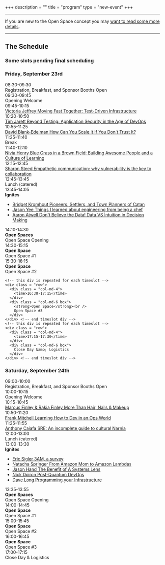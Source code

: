 +++
description = ""
title = "program"
type = "new-event"
+++
<div class = "row">
  <div class = "col-md-12">
    <hr />
    If you are new to the Open Space concept you may <a href="/pages/open-space-format">want to read some more details</a>.
    <hr />
  </div>
</div>

<div class = "row">
  <div class = "col-md-12 col-md-offset-4">
    <h2>The Schedule</h2>
    <h3>Some slots pending final scheduling</h3>
  </div>
</div>

<div class = "row">
  <div class = "col-md-6">
    <div class = "row">
      <div class = "col-md-12">
        <h3>Friday, September 23rd</h3>
      </div>
    </div>
    <!-- this div is repeated for each timeslot -->
    <div class = "row">
      <div class = "col-md-4">
        <time>08:30-09:30</time>
      </div>
      <div class = "col-md-6 box">
        Registration, Breakfast, and Sponsor Booths Open
      </div>
    </div> <!-- end timeslot div -->
    <!-- this div is repeated for each timeslot -->
    <div class = "row">
      <div class = "col-md-4">
        <time>09:30-09:45</time>
      </div>
      <div class = "col-md-6 box">
        Opening Welcome
      </div>
    </div> <!-- end timeslot div -->
    <!-- this div is repeated for each timeslot -->
    <div class = "row">
      <div class = "col-md-4">
        <time>09:45-10:15</time>
      </div>
      <div class = "col-md-6 box">
        <a href="/events/2016-newyork/program/victoria-jeffrey/">Victoria Jeffrey  Moving Fast Together: Test-Driven Infrastructure</a>
      </div>
    </div> <!-- end timeslot div -->
    <div class = "row">
      <div class = "col-md-4">
        <time>10:20-10:50</time>
      </div>
      <div class = "col-md-6 box">
        <a href="/events/2016-newyork/program/tim-jarrett/">Tim Jarett  Beyond Testing: Application Security in the Age of DevOps</a>
      </div>
    </div> <!-- end timeslot div -->
    <!-- this div is repeated for each timeslot -->
    <div class = "row">
      <div class = "col-md-4">
        <time>10:55-11:25</time>
      </div>
      <div class = "col-md-6 box">
        <a href="/events/2016-newyork/program/david-blank-edelman/">David Blank-Edelman  How Can You Scale It If You Don't Trust It?</a>
      </div>
    </div>
    <div class = "row">
      <div class = "col-md-4">
        <time>11:25-11:40</time>
      </div>
      <div class = "col-md-6 box">
        Break
      </div>
    </div> <!-- end timeslot div -->
    <div class = "row">
      <div class = "col-md-4">
        <time>11:40-12:10</time>
      </div>
      <div class = "col-md-6 box">
        <a href="/events/2016-newyork/program/nivia-henry/">Nivia Henry Blue Grass in a Brown Field: Building Awesome People and a Culture of Learning</a>
      </div>
    </div> <!-- end timeslot div -->
    <div class = "row">
      <div class = "col-md-4">
        <time>12:15-12:45</time>
      </div>
      <div class = "col-md-6 box">
        <a href="/events/2016-newyork/program/sharon-steed/">Sharon Steed  Empathetic communication: why vulnerability is the key to collaboration</a>
      </div>
    </div> <!-- end timeslot div -->
    <!-- this div is repeated for each timeslot -->
    <div class = "row">
      <div class = "col-md-4">
        <time>12:45-13:45</time>
      </div>
      <div class = "col-md-6 box">
        Lunch (catered)
      </div>
    </div> <!-- end timeslot div -->
    <!-- this div is repeated for each timeslot -->
    <div class = "row">
      <div class = "col-md-4">
        <time>13:45-14:05</time>
      </div>
      <div class = "col-md-6 box">
        <strong>Ignites</strong><br/>
        <ul>
        <li><a href="/events/2016-newyork/program/bridget-kromhout/">Bridget Kromhout Pioneers, Settlers, and Town Planners of Catan</a></li>
        <li><a href="/events/2016-newyork/program/jason-yee/">Jason Yee Things I learned about engineering from being a chef</a></li>
        <li><a href="/events/2016-newyork/program/aaron-atwell/">Aaron Atwell Don't Believe the Data! Data VS Intuition in Decision Making</a></li>
        </ul>
      </div>
    </div> <!-- end timeslot div -->
    <!-- this div is repeated for each timeslot -->
    <div class = "row">
      <div class = "col-md-4">
        <time>14:10-14:30</time>
      </div>
      <div class = "col-md-6 box">
        <strong>Open Spaces</strong><br />
        Open Space Opening
      </div>
    </div> <!-- end timeslot div -->
    <!-- this div is repeated for each timeslot -->
    <div class = "row">
      <div class = "col-md-4">
        <time>14:30-15:15</time>
      </div>
      <div class = "col-md-6 box">
        <strong>Open Space</strong><br />
        Open Space #1
      </div>
    </div> <!-- end timeslot div -->
    <!-- this div is repeated for each timeslot -->
    <div class = "row">
      <div class = "col-md-4">
        <time>15:30-16:15</time>
      </div>
      <div class = "col-md-6 box">
        <strong>Open Space</strong><br />
        Open Space #2
      </div>
    </div> <!-- end timeslot div -->

    <!-- this div is repeated for each timeslot -->
    <div class = "row">
      <div class = "col-md-4">
        <time>16:30-17:15</time>
      </div>
      <div class = "col-md-6 box">
        <strong>Open Space</strong><br />
        Open Space #3
      </div>
    </div> <!-- end timeslot div -->
    <!-- this div is repeated for each timeslot -->
    <div class = "row">
      <div class = "col-md-4">
        <time>17:15-17:30</time>
      </div>
      <div class = "col-md-6 box">
        Close Day &amp; Logistics
      </div>
    </div> <!-- end timeslot div -->
 <!-- end timeslot div -->

  </div><!-- end day 1 -->
  <div class = "col-md-6"><!-- day 2  -->
    <div class = "row">
      <div class = "col-md-12">
        <h3>Saturday, September 24th</h3>
      </div>
    </div>
    <!-- this div is repeated for each timeslot -->
    <div class = "row">
      <div class = "col-md-4">
        <time>09:00-10:00</time>
      </div>
      <div class = "col-md-6 box">
        Registration, Breakfast, and Sponsor Booths Open
      </div>
    </div> <!-- end timeslot div -->
    <!-- this div is repeated for each timeslot -->
    <div class = "row">
      <div class = "col-md-4">
        <time>10:00-10:15</time>
      </div>
      <div class = "col-md-6 box">
        Opening Welcome
      </div>
    </div> <!-- end timeslot div -->
    <!-- this div is repeated for each timeslot -->
    <div class = "row">
      <div class = "col-md-4">
        <time>10:15-10:45</time>
      </div>
      <div class = "col-md-6 box">
        <a href="/events/2016-newyork/program/marcus-finley-rakia-finley/">Marcus Finley &amp; Rakia Finley   More Than Hair, Nails &amp; Makeup</a>
      </div>
    </div> <!-- end timeslot div -->
    <div class = "row">
      <div class = "col-md-4">
        <time>10:50-11:20</time>
      </div>
      <div class = "col-md-6 box">
        <a href="/events/2016-newyork/program/frank-mitchell/">Frank Mitchell Learning How to Dev in an Ops World</a>
      </div>
    </div> <!-- end timeslot div -->
    <!-- this div is repeated for each timeslot -->
    <div class = "row">
      <div class = "col-md-4">
        <time>11:25-11:55</time>
      </div>
      <div class = "col-md-6 box">
        <a href="/events/2016-newyork/program/anthony-caiafa/">Anthony Caiafa SRE: An incomplete guide to cultural Narnia</a>
      </div>
    </div>
    <div class = "row">
      <div class = "col-md-4">
        <time>12:00-13:00</time>
      </div>
      <div class = "col-md-6 box">
        Lunch (catered)
      </div>
    </div> <!-- end timeslot div -->
    <div class = "row">
      <div class = "col-md-4">
        <time>13:00-13:30</time>
      </div>
      <div class = "col-md-6 box">
        <strong>Ignites</strong>
        <ul>
        <li><a href="/events/2016-newyork/program/eric-sigler/">Eric Sigler 3AM, a survey</a></li>
        <li><a href="/events/2016-newyork/program/natacha-springer/">Natacha Springer From Amazon Mom to Amazon Lambdas</a></li>
        <li><a href="/events/2016-newyork/program/jason-hand/">Jason Hand The Benefit of A Systems Lens</a></li>
        <li><a href="/events/2016-newyork/program/nick-doiron/">Nick Doiron Post-Quantum DevOps</a></li>
        <li><a href="/events/2016-newyork/program/dave-long/">Dave Long Programming your Infrastructure</a></li>       
        </ul>
      </div>
    </div> <!-- end timeslot div -->
    <!-- this div is repeated for each timeslot -->
    <div class = "row">
      <div class = "col-md-4">
        <time>13:35-13:55</time>
      </div>
      <div class = "col-md-6 box">
        <strong>Open Spaces</strong><br />
        Open Space Opening
      </div>
    </div> <!-- end timeslot div -->
    <!-- this div is repeated for each timeslot -->
    <div class = "row">
      <div class = "col-md-4">
        <time>14:00-14:45</time>
      </div>
      <div class = "col-md-6 box">
        <strong>Open Space</strong><br />
        Open Space #1
      </div>
    </div> <!-- end timeslot div -->
    <!-- this div is repeated for each timeslot -->
    <div class = "row">
      <div class = "col-md-4">
        <time>15:00-15:45</time>
      </div>
      <div class = "col-md-6 box">
        <strong>Open Space</strong><br />
        Open Space #2
      </div>
    </div> <!-- end timeslot div -->
    <!-- this div is repeated for each timeslot -->
    <div class = "row">
      <div class = "col-md-4">
        <time>16:00-16:45</time>
      </div>
      <div class = "col-md-6 box">
        <strong>Open Space</strong><br />
        Open Space #3
      </div>
    </div> <!-- end timeslot div -->
    <!-- this div is repeated for each timeslot -->
    <div class = "row">
      <div class = "col-md-4">
        <time>17:00-17:15</time>
      </div>
      <div class = "col-md-6 box">
        Close Day &amp; Logistics
      </div>
    </div> <!-- end timeslot div -->
 <!-- end timeslot div -->
 </div>
<!-- end day 2 -->
</div>